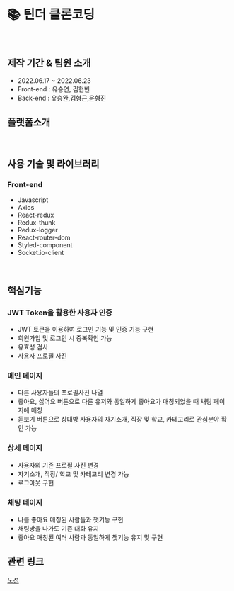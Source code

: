 # 📚 틴더 클론코딩

<br>

## 제작 기간 & 팀원 소개

- 2022.06.17 ~ 2022.06.23
- Front-end : 유승연, 김현빈
- Back-end : 유승완,김형근,윤형진
  <br>

## 플랫폼소개

<a href="http://hyunbeen.myweek.s3-website.ap-northeast-2.amazonaws.com/" target="http://hyunbeen.myweek.s3-website.ap-northeast-2.amazonaws.com/"></a>

 <br>
 
## 사용 기술 및 라이브러리
### Front-end
- Javascript
- Axios
- React-redux
- Redux-thunk
- Redux-logger
- React-router-dom
- Styled-component
- Socket.io-client
 
 <br>
 
 
## 핵심기능

### JWT Token을 활용한 사용자 인증

- JWT 토큰을 이용하여 로그인 기능 및 인증 기능 구현
- 회원가입 및 로그인 시 중복확인 가능
- 유효성 검사
- 사용자 프로필 사진

### 메인 페이지

- 다른 사용자들의 프로필사진 나열
- 좋아요, 싫어요 버튼으로 다른 유저와 동일하게 좋아요가 매칭되었을 때 채팅 페이지에 매칭
- 돋보기 버튼으로 상대방 사용자의 자기소개, 직장 및 학교, 카테고리로 관심분야 확인 가능

### 상세 페이지

- 사용자의 기존 프로필 사진 변경
- 자기소개, 직장/ 학교 및 카테고리 변경 가능
- 로그아웃 구현

### 채팅 페이지

- 나를 좋아요 매칭된 사람들과 챗기능 구현
- 채팅방을 나가도 기존 대화 유지
- 좋아요 매칭된 여러 사람과 동일하게 챗기능 유지 및 구현
  <br>

## 관련 링크

[노션](https://alike-gasosaurus-a29.notion.site/2-a5bc4af180ee473cae8e7036f78dc25d)
